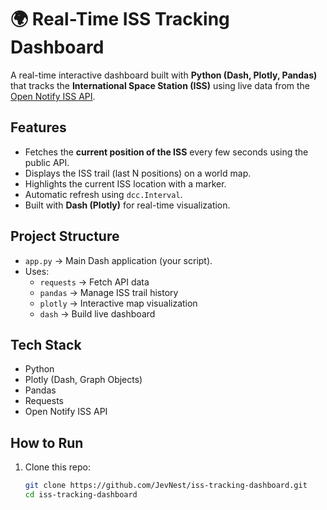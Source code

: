 # 🌍 Real-Time ISS Tracking Dashboard

A real-time interactive dashboard built with **Python (Dash, Plotly, Pandas)** that tracks the **International Space Station (ISS)** using live data from the [Open Notify ISS API](http://api.open-notify.org/iss-now.json).

## Features
- Fetches the **current position of the ISS** every few seconds using the public API.  
- Displays the ISS trail (last N positions) on a world map.  
- Highlights the current ISS location with a marker.  
- Automatic refresh using `dcc.Interval`.  
- Built with **Dash (Plotly)** for real-time visualization.  

## Project Structure
- `app.py` → Main Dash application (your script).  
- Uses:
  - `requests` → Fetch API data  
  - `pandas` → Manage ISS trail history  
  - `plotly` → Interactive map visualization  
  - `dash` → Build live dashboard  

## Tech Stack
- Python  
- Plotly (Dash, Graph Objects)  
- Pandas  
- Requests  
- Open Notify ISS API  

## How to Run
1. Clone this repo:  
   ```bash
   git clone https://github.com/JevNest/iss-tracking-dashboard.git
   cd iss-tracking-dashboard
